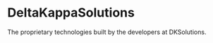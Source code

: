 DeltaKappaSolutions
===================
The proprietary technologies built by the developers at DKSolutions.  
